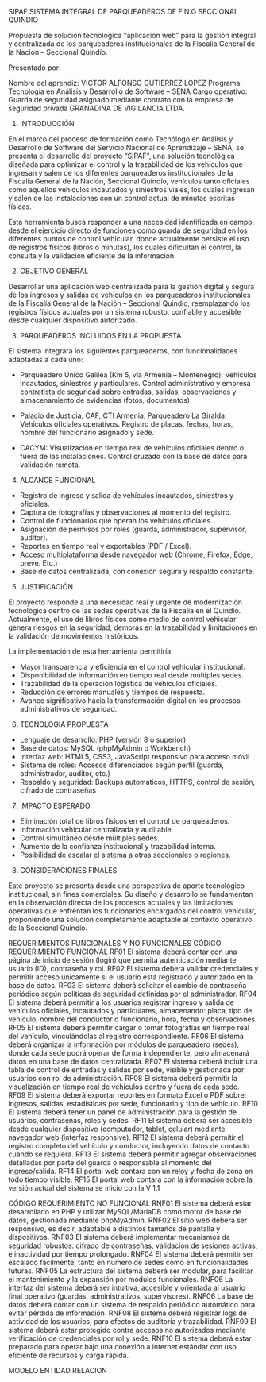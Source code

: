 SIPAF
SISTEMA INTEGRAL DE PARQUEADEROS DE F.N.G           SECCIONAL QUINDIO


Propuesta de solución tecnológica “aplicación web” para la gestión integral y centralizada de los parqueaderos institucionales de la Fiscalía General de la Nación – Seccional Quindío.


Presentado por:

Nombre del aprendiz: VICTOR ALFONSO GUTIERREZ LOPEZ
Programa: Tecnología en Análisis y Desarrollo de Software – SENA
Cargo operativo: Guarda de seguridad asignado mediante contrato con la empresa de seguridad privada GRANADINA DE VIGILANCIA LTDA.


1. INTRODUCCIÓN

En el marco del proceso de formación como Tecnólogo en Análisis y Desarrollo de Software del Servicio Nacional de Aprendizaje – SENA, se presenta el desarrollo del proyecto “SIPAF”, una solución tecnológica diseñada para optimizar el control y la trazabilidad de los vehículos que ingresan y salen de los diferentes parqueaderos institucionales de la Fiscalía General de la Nación, Seccional Quindío, vehículos tanto oficiales como aquellos vehículos incautados y siniestros viales, los cuales ingresan y salen de las instalaciones con un control actual de minutas escritas físicas.

Esta herramienta busca responder a una necesidad identificada en campo, desde el ejercicio directo de funciones como guarda de seguridad en los diferentes puntos de control vehicular, donde actualmente persiste el uso de registros físicos (libros o minutas), los cuales dificultan el control, la consulta y la validación eficiente de la información.

2. OBJETIVO GENERAL

Desarrollar una aplicación web centralizada para la gestión digital y segura de los ingresos y salidas de vehículos en los parqueaderos institucionales de la Fiscalía General de la Nación – Seccional Quindío, reemplazando los registros físicos actuales por un sistema robusto, confiable y accesible desde cualquier dispositivo autorizado.


3. PARQUEADEROS INCLUIDOS EN LA PROPUESTA

El sistema integrará los siguientes parqueaderos, con funcionalidades adaptadas a cada uno:

- Parqueadero Único Galilea (Km 5, vía Armenia – Montenegro): Vehículos incautados, siniestros y particulares. Control administrativo y empresa contratista de seguridad sobre entradas, salidas, observaciones y almacenamiento de evidencias (fotos, documentos).

- Palacio de Justicia, CAF, CTI Armenia, Parqueadero  La Giralda: Vehículos oficiales operativos. Registro de placas, fechas, horas, nombre del funcionario asignado y sede.

- CACYM: Visualización en tiempo real de vehículos oficiales dentro o fuera de las instalaciones. Control cruzado con la base de datos para validación remota.


4. ALCANCE FUNCIONAL

- Registro de ingreso y salida de vehículos incautados, siniestros y oficiales.
- Captura de fotografías y observaciones al momento del registro.
- Control de funcionarios que operan los vehículos oficiales.
- Asignación de permisos por roles (guarda, administrador, supervisor, auditor).
- Reportes en tiempo real y exportables (PDF / Excel).
- Acceso multiplataforma desde navegador web (Chrome, Firefox, Edge, breve. Etc.) 
- Base de datos centralizada, con conexión segura y respaldo constante.

5. JUSTIFICACIÓN

El proyecto responde a una necesidad real y urgente de modernización tecnológica dentro de las sedes operativas de la Fiscalía en el Quindío. Actualmente, el uso de libros físicos como medio de control vehicular genera riesgos en la seguridad, demoras en la trazabilidad y limitaciones en la validación de movimientos históricos.

La implementación de esta herramienta permitiría:

- Mayor transparencia y eficiencia en el control vehicular institucional.
- Disponibilidad de información en tiempo real desde múltiples sedes.
- Trazabilidad de la operación logística de vehículos oficiales.
- Reducción de errores manuales y tiempos de respuesta.
- Avance significativo hacia la transformación digital en los procesos administrativos de seguridad.

6. TECNOLOGÍA PROPUESTA

- Lenguaje de desarrollo: PHP (versión 8 o superior)
- Base de datos: MySQL (phpMyAdmin o Workbench)
- Interfaz web: HTML5, CSS3, JavaScript responsivo para acceso móvil
- Sistema de roles: Accesos diferenciados según perfil (guarda, administrador, auditor, etc.)
- Respaldo y seguridad: Backups automáticos, HTTPS, control de sesión, cifrado de contraseñas

7. IMPACTO ESPERADO

- Eliminación total de libros físicos en el control de parqueaderos.
- Información vehicular centralizada y auditable.
- Control simultáneo desde múltiples sedes.
- Aumento de la confianza institucional y trazabilidad interna.
- Posibilidad de escalar el sistema a otras seccionales o regiones.

8. CONSIDERACIONES FINALES

Este proyecto se presenta desde una perspectiva de aporte tecnológico institucional, sin fines comerciales. Su diseño y desarrollo se fundamentan en la observación directa de los procesos actuales y las limitaciones operativas que enfrentan los funcionarios encargados del control vehicular, proponiendo una solución completamente adaptable al contexto operativo de la Seccional Quindío.


REQUERIMIENTOS FUNCIONALES Y NO FUNCIONALES 
CÓDIGO	REQUERIMIENTO FUNCIONAL
RF01	El sistema deberá contar con una página de inicio de sesión (login) que permita autenticación mediante usuario (ID), contraseña y rol.
RF02	El sistema deberá validar credenciales y permitir acceso únicamente si el usuario está registrado y autorizado en la base de datos.
RF03	El sistema deberá solicitar el cambio de contraseña periódico según políticas de seguridad definidas por el administrador.
RF04	El sistema deberá permitir a los usuarios registrar ingreso y salida de vehículos oficiales, incautados y particulares, almacenando: placa, tipo de vehículo, nombre del conductor o funcionario, hora, fecha y observaciones.
RF05	El sistema deberá permitir cargar o tomar fotografías en tiempo real del vehículo, vinculándolas al registro correspondiente.
RF06	El sistema deberá organizar la información por módulos de parqueadero (sedes), donde cada sede podrá operar de forma independiente, pero almacenará datos en una base de datos centralizada.
RF07	El sistema deberá incluir una tabla de control de entradas y salidas por sede, visible y gestionada por usuarios con rol de administración.
RF08	El sistema deberá permitir la visualización en tiempo real de vehículos dentro y fuera de cada sede.
RF09	El sistema deberá exportar reportes en formato Excel o PDF sobre: ingresos, salidas, estadísticas por sede, funcionario y tipo de vehículo.
RF10	El sistema deberá tener un panel de administración para la gestión de usuarios, contraseñas, roles y sedes.
RF11	El sistema deberá ser accesible desde cualquier dispositivo (computador, tablet, celular) mediante navegador web (interfaz responsive).
RF12	El sistema deberá permitir el registro completo del vehículo y conductor, incluyendo datos de contacto cuando se requiera.
RF13	El sistema deberá permitir agregar observaciones detalladas por parte del guarda o responsable al momento del ingreso/salida.
RF14	El portal web contara con un reloy y fecha de zona en todo tiempo visible.
RF15	El portal web contara con la información sobre la versión actual del sistema se inicio con la V 1.1

CÓDIGO
	REQUERIMIENTO NO FUNCIONAL
RNF01	El sistema deberá estar desarrollado en PHP y utilizar MySQL/MariaDB como motor de base de datos, gestionada mediante phpMyAdmin.
RNF02	El sitio web deberá ser responsivo, es decir, adaptable a distintos tamaños de pantalla y dispositivos.
RNF03	El sistema deberá implementar mecanismos de seguridad robustos: cifrado de contraseñas, validación de sesiones activas, e inactividad por tiempo prolongado.
RNF04	El sistema deberá permitir ser escalado fácilmente, tanto en número de sedes como en funcionalidades futuras.
RNF05	La estructura del sistema deberá ser modular, para facilitar el mantenimiento y la expansión por módulos funcionales.
RNF06	La interfaz del sistema deberá ser intuitiva, accesible y orientada al usuario final operativo (guardas, administrativos, supervisores).
RNF06	La base de datos deberá contar con un sistema de respaldo periódico automático para evitar pérdida de información.
RNF08	El sistema deberá registrar logs de actividad de los usuarios, para efectos de auditoría y trazabilidad.
RNF09	El sistema deberá estar protegido contra accesos no autorizados mediante verificación de credenciales por rol y sede.
RNF10	El sistema deberá estar preparado para operar bajo una conexión a internet estándar con uso eficiente de recursos y carga rápida.


MODELO ENTIDAD RELACION 

